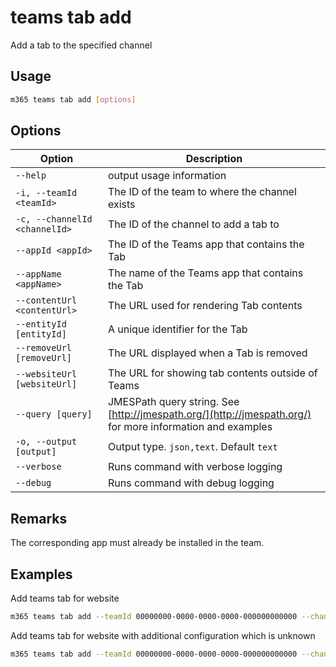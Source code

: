 # teams tab add

Add a tab to the specified channel

## Usage

```sh
m365 teams tab add [options]
```

## Options

Option|Description
------|-----------
`--help`| output usage information
`-i, --teamId <teamId>`|The ID of the team to where the channel exists
`-c, --channelId <channelId>`| The ID of the channel to add a tab to
`--appId <appId>`|The ID of the Teams app that contains the Tab
`--appName <appName>`|The name of the Teams app that contains the Tab
`--contentUrl <contentUrl>`|The URL used for rendering Tab contents
`--entityId [entityId]`|A unique identifier for the Tab
`--removeUrl [removeUrl]`|The URL displayed when a Tab is removed
`--websiteUrl [websiteUrl]`|The URL for showing tab contents outside of Teams
`--query [query]`|JMESPath query string. See [http://jmespath.org/](http://jmespath.org/) for more information and examples
`-o, --output [output]`|Output type. `json,text`. Default `text`
`--verbose`|Runs command with verbose logging
`--debug`|Runs command with debug logging

## Remarks

The corresponding app must already be installed in the team.

## Examples
  
Add teams tab for website

```sh
m365 teams tab add --teamId 00000000-0000-0000-0000-000000000000 --channelId 19:00000000000000000000000000000000@thread.skype --appId 06805b9e-77e3-4b93-ac81-525eb87513b8 --appName 'My Contoso Tab' --contentUrl 'https://www.contoso.com/Orders/2DCA2E6C7A10415CAF6B8AB6661B3154/tabView'
```

Add teams tab for website with additional configuration which is unknown

```sh
m365 teams tab add --teamId 00000000-0000-0000-0000-000000000000 --channelId 19:00000000000000000000000000000000@thread.skype --appId 06805b9e-77e3-4b93-ac81-525eb87513b8 --appName 'My Contoso Tab' --contentUrl 'https://www.contoso.com/Orders/2DCA2E6C7A10415CAF6B8AB6661B3154/tabView' --test1 'value for test1'
```
